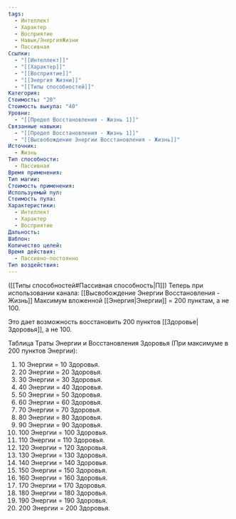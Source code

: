 ```yaml
---
tags:
  - Интеллект
  - Характер
  - Восприятие
  - Навык/ЭнергияЖизни
  - Пассивная
Ссылки:
  - "[[Интеллект]]"
  - "[[Характер]]"
  - "[[Восприятие]]"
  - "[[Энергия Жизни]]"
  - "[[Типы способностей]]"
Категория: 
Стоимость: "20"
Стоимость выкупа: "40"
Уровни:
  - "[[Предел Восстановления - Жизнь 1]]"
Связанные навыки:
  - "[[Предел Восстановления - Жизнь 1]]"
  - "[[Высвобождение Энергии Восстановления - Жизнь]]"
Источник:
  - Жизнь
Тип способности:
  - Пассивная
Время применения: 
Тип магии: 
Стоимость применения: 
Используемый пул: 
Стоимость пула: 
Характеристики:
  - Интеллект
  - Характер
  - Восприятие
Дальность: 
Шаблон: 
Количество целей: 
Время действия:
  - Пассивно-постоянно
Тип воздействия:
---
```

([[Типы способностей#Пассивная способность|П]]) Теперь при использовании канала: [[Высвобождение Энергии Восстановления - Жизнь]] Максимум вложенной [[Энергия|Энергии]] = 200 пунктам, а не 100.

Это дает возможность восстановить 200 пунктов [[Здоровье|Здоровья]], а не 100.

Таблица Траты Энергии и Восстановления Здоровья
(При максимуме в 200 пунктов Энергии):

1. 10 Энергии = 10 Здоровья.
2. 20 Энергии = 20 Здоровья.
3. 30 Энергии = 30 Здоровья. 
4. 40 Энергии = 40 Здоровья.
5. 50 Энергии = 50 Здоровья.
6. 60 Энергии = 60 Здоровья.
7. 70 Энергии = 70 Здоровья.
8. 80 Энергии = 80 Здоровья.
9. 90 Энергии = 90 Здоровья.
10. 100 Энергии = 100 Здоровья.
11. 110 Энергии = 110 Здоровья.
12. 120 Энергии = 120 Здоровья.
13. 130 Энергии = 130 Здоровья.
14. 140 Энергии = 140 Здоровья.
15. 150 Энергии = 150 Здоровья.
16. 160 Энергии = 160 Здоровья.
17. 170 Энергии = 170 Здоровья.
18. 180 Энергии = 180 Здоровья.
19. 190 Энергии = 190 Здоровья.
20. 200 Энергии = 200 Здоровья.